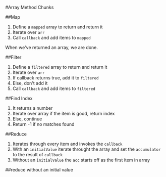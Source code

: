 #Array Method Chunks 

##Map 
1. Define a `mapped` array to return and return it
2. Iterate over `arr`
3. Call `callback` and add items to `mapped`

When we've returned an array, we are done.

##Filter
1. Define a `filtered` array to return and return it
2. Iterate over `arr`
3. If callback returns true, add it to `filtered`
4. Else, don't add it
5. Call `callback` and add items to `filtered`

##Find Index
1. It returns a number
2. Iterate over array if the item is good, return index
3. Else, continue
4. Return -1 if no matches found

##Reduce
1. Iterates through every item and invokes the `callback`
2. With an `initialValue` iterate throught the array and set the `accumulator` to the result of `callback`
3. Without an `initialValue` the `acc` starts off as the first item in array

##reduce without an initial value